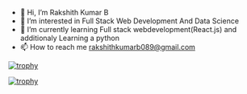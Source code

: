 - 👋 Hi, I’m Rakshith Kumar B
- 👀 I’m interested in Full Stack Web Development And Data Science
- 🌱 I’m currently learning Full stack webdevelopment(React.js) and additionaly Learning a python
- 📫 How to reach me rakshithkumarb089@gmail.com
  
[![trophy](https://github-profile-trophy.vercel.app/?username=ryo-ma)](https://github.com/ryo-ma/github-profile-trophy)

[![trophy](https://github-profile-trophy.vercel.app/?username=ryo-ma&theme=onedark)](https://github.com/ryo-ma/github-profile-trophy)

<rect xmlns="http://www.w3.org/2000/svg" stroke="#E4E2E2" fill="#FFFEFE" rx="4.5" x="0.5" y="0.5" width="494" height="194"/>
